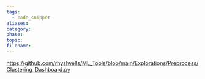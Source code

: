 ```yaml
---
tags:
  - code_snippet
aliases: 
category: 
phase: 
topic: 
filename:
---
```

https://github.com/rhyslwells/ML_Tools/blob/main/Explorations/Preprocess/Clustering_Dashboard.py